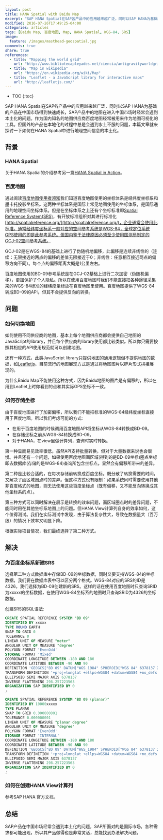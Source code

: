 ```yaml
---
layout: post
title: HANA Spatial with Baidu Map
excerpt: "SAP HANA Spatial在SAP各产品中的应用越来越广泛，同时以SAP HANA为基础的产品在中国市场得到快速成长，SAP产品中的地图在进入中国市场时经常会遇到本土化的问题。作为国内知名的地图供应商 百度地图 Baidu Map 经常被用来作为地图可视化的工具。但国外的产品在本地化的过程中总是会遇到水土不服的问题。"
modified: 2016-07-26T17:49:25-04:00
categories: articles
tags: [Baidu Map, 百度地图, Map, HANA Spatial, WGS-84, SRS]
image:
  feature: /images/masthead-geospatial.jpg
comments: true
share: true
references:
  - title: "Mapping the world grid"
    url: "http://www.bibliotecapleyades.net/ciencia/antigravityworldgrid/ciencia_antigravityworldgrid01.htm"
  - title: "Map in wikipedia"
    url: "https://en.wikipedia.org/wiki/Map"
  - title: "Leaflet - a JavaScript library for interactive maps"
    url: "http://leafletjs.com/"
---
```


* TOC
{:toc}

SAP HANA Spatial在SAP各产品中的应用越来越广泛，同时以SAP HANA为基础的产品在中国市场得到快速成长，SAP产品中的地图在进入中国市场时经常会遇到本土化的问题。作为国内知名的地图供应商百度地图经常被用来作为地图可视化的工具。但国外的产品在本地化的过程中总是会遇到水土不服的问题，本篇文章就来探讨一下如何在HANA Spatial中进行地理空间信息的本土化。

## 背景

### HANA Spatial
关于HANA Spatial的介绍参考另一篇[HANA Spatial in Action](/articles/hana-spatial-in-action)。

### 百度地图

通过阅读[百度地图使用者须知](http://lbsyun.baidu.com/index.php?title=open/question)我们知道百度地图使用的坐标体系是经纬度坐标系和墨卡托投影坐标系。这两种坐标体系是国际上常见地图使用的坐标体系，是国际通用的地理空间坐标体系。但是在坐标体系之上还有个坐标标准即[Spatial Reference System(SRS)](https://en.wikipedia.org/wiki/Spatial_reference_system)，有开放标准组织对其进行标准化[http://spatialreference.org/](http://spatialreference.org/)，企业通常会使用此标准。通常经纬度坐标系一般对应的空间参考系统是WGS-84，全球定位系统GPS使用的即是此参考系统。但国内鉴于法律原因必须至少使用国测局制定的GCJ-02空间参考系统。

GCJ-02是在WGS-84的基础上进行了伪随机地偏移，此偏移是连续非线性的（连续：无限接近的两点的偏移的差值无限接近于0；非线性：任意相互接近两点的偏移方向不同）。每个点的偏移距离大概是1公里左右。

百度地图使用的BD-09参考系统是在GCJ-02基础上进行二次加密（伪随机偏移），更加保护了个人隐私。所以在使用百度地图时我们不能直接把各种途径采集来的WGS-84标准的经纬度坐标放在百度地图里使用。百度地图提供了WGS-84转成BD-09的API，但其不会提供反向的转换。

## 问题

### 如何切换地图
如何使用不同供应商的地图，基本上每个地图供应商都会提供自己地图的JavaScript的library，并且每个供应商的library使用都比较类似。所以你只需要按照其相应的API使用规范就可以创建地图。

还有一种方式，此类JavaScript library只提供地图的通用逻辑但不提供地图的数据，如[Leafletjs](http://leafletjs.com/)。目前流行的地图展现方式是通过将地图图片以碎片形式拼接展现的。

为什么Baidu Map不能使用这种方式，因为Baidu地图的图片是有偏移的，所以在用到Leaflet上时你看到的点和其实际GPS坐标不一致。

### 如何存储坐标
由于百度地图进行了加密偏移，所以我们不能把标准的WGS-84经纬度坐标直接用于百度地图。所以我们考虑可能的方式:

* 在用于百度地图的时候调用百度地图API将坐标从WGS-84转换成BD-09。
* 在存储坐标之前从WGS-84转换成BD-09。
* 对于HANA，在view里做计算列，查询时实时转换。

第一种显而易见效率很低，虽然API支持批量转换，但对于大量数据来说也会很慢。并且还有一个问题，如果使用百度地图画区域(得到的是BD-09坐标)圈点坐标即去数据库(存储的是WGS-84)查询所包含坐标点，显然会有偏移所带来的差异。

第二种是比较合适的，在每次存储前转换成百度坐标。既分散了转换需要的时间，又解决了画区域圈点时的差异。但这种方式也有限制：如果系统同时需要使用其他非百度格式的地图，则无法使用这些百度坐标点（既有偏移，又不能反向转换成其他坐标系的点）。

第三种方式可以同时解决在展示是转换的效率问题，画区域圈点时的差异问题，不能同时用在其他坐标系地图上的问题。但HANA View计算列自身的效率如何，这个值得测试。我们在实际测试中发现，由于算法复杂性大，导致在数据量大（百万级）的情况下效率又明显下降。

根据实际项目情况，我们最终选择了第二种方式。

## 解决

### 为百度坐标系新建SRS
选择第二种方式数据库中存储BD-09的坐标数据，同时又要支持WGS-84的坐标数据，我们要在数据库表中可以区分两个格式。WGS-84对应的SRS的ID是4326，我们选择为BD-09创建新的SRS。这样的话在使用百度地图时只查询SRID为xxxxx的坐标数据，在使用WGS-84坐标系的地图时只查询SRID为4326的坐标数据。

创建SRS的SQL语法:

```sql
CREATE SPATIAL REFERENCE SYSTEM "BD 09"
IDENTIFIED BY xxxxx
TYPE ROUND EARTH
SNAP TO GRID 0
TOLERANCE 0
LINEAR UNIT OF MEASURE "meter"
ANGULAR UNIT OF MEASURE "degree"
POLYGON FORMAT 'EvenOdd'
STORAGE FORMAT 'Mixed'
COORDINATE LONGITUDE BETWEEN -180 AND 180
COORDINATE LATITUDE BETWEEN -90 AND 90
DEFINITION 'GEOGCS["BD 09" DATUM["WGS_1984" SPHEROID["WGS 84" 6378137 298.2572236 AUTHORITY["EPSG"  7030]] AUTHORITY["EPSG" 6326]] PRIMEM["Greenwich" 0 AUTHORITY["EPSG" 8901]] UNIT["degree" 0.017453293 AUTHORITY["EPSG" 9122]] AUTHORITY["EPSG" 4326]]'
TRANSFORM DEFINITION '+proj=longlat +ellps=WGS84 +datum=WGS84 +no_defs'
ELLIPSOID SEMI MAJOR AXIS 6378137
INVERSE FLATTENING 298.257223563
ORGANIZATION SAP IDENTIFIED BY 0
;

CREATE SPATIAL REFERENCE SYSTEM "BD 09 (planar)"
IDENTIFIED BY 10000xxxxx
TYPE PLANAR
SNAP TO GRID 0.000000001
TOLERANCE 0.000000001
LINEAR UNIT OF MEASURE "planar degree"
ANGULAR UNIT OF MEASURE "degree"
POLYGON FORMAT 'EvenOdd'
STORAGE FORMAT 'INTERNAL'
COORDINATE LONGITUDE BETWEEN -180 AND 180
COORDINATE LATITUDE BETWEEN -90 AND 90
DEFINITION 'GEOGCS["BD 09" DATUM["WGS_1984" SPHEROID["WGS 84" 6378137 298.2572236 AUTHORITY["EPSG"  7030]] AUTHORITY["EPSG" 6326]] PRIMEM["Greenwich" 0 AUTHORITY["EPSG" 8901]] UNIT["degree" 0.017453293 AUTHORITY["EPSG" 9122]] AUTHORITY["EPSG" 4326]]'
TRANSFORM DEFINITION '+proj=longlat +ellps=WGS84 +datum=WGS84 +no_defs'
ELLIPSOID SEMI MAJOR AXIS 6378137
INVERSE FLATTENING 298.257223563
ORGANIZATION SAP IDENTIFIED BY 0
;
```


### 如何在创建HANA View计算列
参考SAP HANA 官方文档。

## 总结
SAP产品在中国市场经常会遇到本土化的问题，SAP所面对的是国际市场，各种需求都可能出现，所以其产品做得也是非常灵活，总能找到办法解决问题。
